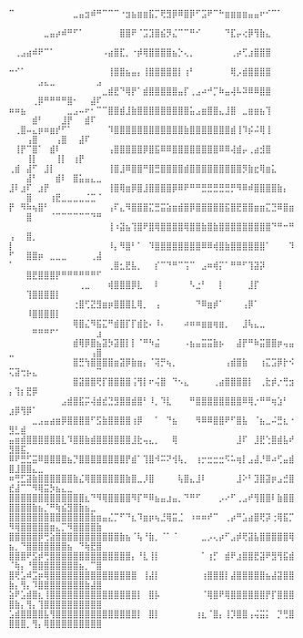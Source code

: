 ⠉⠀⠀⠀⠀⠀⠀⠀⠀⠀⠀⣀⣤⣲⠾⠛⠉⠉⠉⠐⣲⣦⣶⣶⣯⡉⢟⣻⡿⠿⣿⡿⠋⣩⠟⠉⠓⣶⣶⣶⣶⣤⣤⠖⠊⠉⠁⠀⠀⠀⠀⠀⠀⠀⠀⠀⠀⠀⠀⠀⠀⠀⠀⠀⠀
⠀⠀⠀⠀⠀⠀⣀⣤⡴⠾⠛⠋⠁⠀⠀⠀⠀⠀⠀⣿⣿⠟⠈⣩⣹⣿⣮⡻⣌⠉⠉⠛⠊⠀⠀⠀⠀⠙⣏⡤⢔⡿⢻⣷⣄⠀⠀⠀⠀⠀⠀⠀⠀⠀⠀⠀⠀⠀⠀⠀⠀⠀⠀⠀⠀
⠀⢀⣠⣴⠾⠟⠉⠁⠀⠀⠀⠀⠀⠀⠀⠀⠠⣴⣿⣏⡀⠐⡾⢿⣿⣿⣿⣿⣦⡑⢄⡀⠀⠀⠀⠀⠀⠀⢀⡴⢋⣰⣿⣿⣿⠀⠀⠀⠀⠀⠀⠀⠀⠀⠀⠀⠀⠀⠀⠀⠀⠀⠀⠀⠀
⠒⠊⠁⠀⠀⠀⠀⠀⠀⠀⠀⠀⠀⠀⠀⠀⠀⢸⣿⣿⣦⣤⡄⢸⣿⣿⣿⣿⣿⡇⢰⠃⠀⠀⠀⠀⠀⠀⢿⡠⣾⣿⣿⣿⣿⠀⠀⠀⠀⠀⠀⠀⠀⠀⣠⣄⣀⠀⠀⠀⠀⠀⠀⠀⣠
⠀⠀⠀⠀⠀⠀⠀⠀⠀⠀⠀⠀⠀⠀⠀⠀⣀⣾⣟⠙⢿⡟⠁⣾⣿⣿⣿⣿⣿⣤⡏⢀⣠⠴⠚⡉⠷⣤⢼⠧⠽⠿⠿⣿⣿⠀⠀⠀⠀⠀⠀⠀⠀⢀⡿⠛⠛⠛⠛⣿⠂⠀⠀⣼⠏
⠶⠶⣦⠀⠀⠀⠀⠀⠀⠀⣀⣠⠤⠖⠂⠉⠉⣿⣿⣾⣸⣷⣿⣿⣿⣿⣿⣿⣿⣿⣿⣥⣠⣶⣿⣿⣄⣸⣿⠀⣀⣶⣶⣦⢹⠀⠀⠀⠀⠀⠀⠀⠀⣾⠃⠀⠀⠀⣸⡟⠀⠀⣾⠏⠀
⠀⢀⣿⠤⣄⡶⠶⣶⡞⠋⠁⠀⠀⠀⠀⠀⠀⠹⣿⣿⣿⣿⣿⣿⣿⣿⣿⣿⣿⣿⣷⣿⣿⣿⣿⣿⣿⣿⣾⢸⠹⡮⠬⢿⢸⠀⠀⠀⠀⠀⠀⠀⢠⣿⠀⠀⠀⢠⣿⠀⠀⣼⠏⠀⠀
⠀⢸⡟⠉⣿⠁⠀⣾⠇⠀⠀⠀⠀⠀⠀⠀⠀⢠⣿⣿⣿⣿⣿⡿⣿⣯⠿⠿⣿⣿⣿⣿⣿⣿⣿⣿⠿⠿⢼⣾⡤⢀⣴⣺⣿⠀⠀⠀⠀⠀⠀⠀⢸⡇⠀⠀⠀⢸⡇⠀⢰⡟⠀⠀⠀
⢀⣾⠀⣼⠋⠀⣸⡇⠀⠀⠀⠀⠀⠀⠀⠀⠀⢸⣿⣸⠿⣿⣿⠛⣿⣛⣿⣿⣿⣿⣾⣿⣿⣿⣿⣿⣿⣿⣿⣿⡻⣷⣖⢿⣶⣅⠀⠀⠀⠀⠀⠀⣼⠃⠀⠀⠀⣾⠇⠀⣿⣥⣤⣄⣀
⣸⠇⣰⠏⠀⣰⡟⠀⠀⠀⠀⠀⠀⠀⠀⠀⠀⢸⣿⢿⣶⡿⣿⣸⣿⣿⣿⣿⡿⠿⠟⠛⠛⣛⣛⣛⣛⣛⡛⠻⠿⠾⣿⣿⣿⣿⣷⡄⠀⠀⠀⠀⣿⠀⠀⠀⢰⣟⣀⣀⣀⣀⣈⣉⠈
⡟⠀⠻⠷⢦⣿⠃⠀⠀⠀⠀⠀⠀⠀⠀⠀⠀⢠⠏⣄⠻⣿⣿⣿⣍⣛⣭⣵⣶⣾⣿⡿⣿⣿⣿⣿⣿⣯⣿⣟⣿⣿⣶⣶⣍⣙⠿⣿⣶⠀⠀⠀⣿⠀⠀⠀⠈⠉⠉⠉⠉⠉⠉⠙⠛
⠀⠀⠀⠀⠀⠀⠀⠀⠀⠀⠀⠀⠀⠀⠀⠀⠀⢸⠰⣽⣦⢹⣿⠟⣿⢿⣿⣿⣿⣿⢿⣿⣿⣷⣿⣷⣿⣿⣿⣿⣿⣿⣿⣿⣿⠙⠛⠒⠛⢠⠀⠀⣿⡀⠀⠀⠀⠀⠀⠀⠀⠀⠀⠀⠀
⡇⠀⠀⠀⠀⠀⠀⠀⠀⠀⠀⠀⠀⠀⠀⠀⠀⠸⡄⠻⣿⠃⠁⠀⠹⣿⣿⣿⣿⣿⣿⣿⣿⠿⠿⢾⣿⣷⣿⣿⣿⣿⣿⣿⠁⠀⠀⠀⠹⠋⠀⠀⣿⣿⡶⠀⣀⣀⣀⠀⠀⠀⠀⢀⣼
⠁⠀⠀⠀⠀⠀⠀⠀⠀⠀⠀⠀⠀⠀⠀⠀⠀⢀⣿⣂⣟⣧⡀⠀⠀⡎⠉⠙⠛⠉⢩⠉⠀⣠⠶⢾⡍⠁⠛⠛⠋⢹⣽⡽⠀⠀⠀⠀⠀⠀⠀⠀⣿⣟⣿⣿⣿⡟⠛⠛⠛⠛⠛⠛⠋
⠀⠀⠀⠀⠀⠀⠀⠀⠀⠀⠀⠀⢀⣀⠀⠀⠀⢾⣿⣿⣿⡿⣇⠀⠀⠇⠀⠀⠀⠀⠀⠣⣐⠃⠀⠀⡇⠀⠀⠀⠀⣸⡏⠀⠀⠀⠀⠀⠀⠀⠀⠀⢹⣿⣿⣿⣿⡇⠀⠀⠀⠀⠀⠀⠀
⠀⠀⠀⠀⠀⠀⠀⠀⠀⠀⠀⢐⣿⢋⣝⣻⣶⡶⣿⣿⣿⣇⢿⡀⠀⢠⠀⠀⠀⠀⠀⠀⠙⠿⣶⡾⠁⠀⠀⠀⢠⡿⠁⠀⠀⠀⠀⠀⠀⠀⠀⠀⠸⣿⣿⣿⣿⡇⠀⠀⠀⠀⠀⠀⠀
⠀⠀⠀⠀⠀⠀⠀⠀⠀⠀⠀⢿⣿⣌⠻⣯⣍⠛⣾⣿⡏⡏⣾⣗⠄⠸⠄⠀⠀⠀⠴⠶⠶⣶⣶⢶⣶⡀⠀⠀⣸⢧⣄⣀⠀⠀⠀⠀⠀⠀⠀⠀⠀⠛⠛⠛⠋⠁⠀⠀⠀⠀⠀⠀⣰
⠀⠀⠀⠀⠀⠀⠀⠀⠀⠀⠀⣾⢿⡿⣿⣦⣽⡳⣽⣿⡇⡇⠈⠛⠳⣬⠀⠀⠀⠀⠠⣦⣤⣭⣭⣷⡦⠀⠀⣼⡟⠛⠷⣭⣿⣿⡶⢤⣤⣀⠀⠀⠀⠀⠀⠀⠀⠀⠀⠀⠀⠀⠀⢠⣿
⠀⠀⠀⠀⠀⠀⠀⠀⠀⠀⠀⣿⣛⢳⣿⣿⣿⣿⣶⣽⡿⣷⣶⡄⠈⢽⡛⢦⡀⠀⠀⠀⠀⠀⠀⠀⠀⢠⣾⣿⣷⠀⠀⢰⣍⣩⡿⡗⠪⢍⣽⢒⡦⣄⠀⠀⠀⠀⠀⠀⠀⠀⠀⠀⠉
⠀⠀⠀⠀⠀⠀⠀⠀⠀⠀⠀⣿⣽⣿⣿⢟⡏⣿⣿⣿⣿⢨⢻⡇⠖⢬⣿⠀⠙⠢⣄⠀⠀⠀⠀⢀⣴⣿⣿⣿⣿⡇⠀⢀⣗⡾⡐⢛⣲⡄⢹⡆⣟⡿⠀⠀⠀⠀⠀⠀⠀⠀⠀⠀⠀
⠀⠀⠀⠀⠀⠀⠀⠀⠀⣠⣾⣿⣯⡭⢼⣾⣞⣙⣻⣿⣿⣾⣿⠃⠸⡀⠹⣇⠀⠀⠀⠛⣿⣿⣿⣿⣿⣿⣿⣿⠿⢿⡐⠛⠛⢶⣱⠃⠀⣰⡿⢻⡿⠁⠀⠀⠀⠀⠀⠀⠀⠀⠀⠀⠀
⠀⠀⠀⠀⣀⣠⣤⣴⣶⡿⣿⣿⣿⣿⠋⣫⣷⣿⣿⣿⣿⢰⡿⠀⠀⠁⠀⠙⣦⠀⠀⠀⠻⠿⠿⣿⣿⠟⠋⣿⣧⠀⠈⣦⣀⠬⣛⣆⠐⣻⣃⣾⠀⠀⠀⠀⠀⠀⠀⠀⠀⠀⠀⠀⠀
⣤⣶⣾⣿⣿⣿⣿⣿⣿⣇⠹⣿⣿⣷⣾⣿⣿⣿⣿⣿⣿⣸⣗⢤⣄⡀⠀⠀⢿⠀⠀⠀⠀⠀⠀⠀⠀⠀⠀⣸⠏⠀⣸⣟⢑⣿⣾⣧⠞⣻⣿⣯⡀⠀⠀⠀⠀⠀⠀⠀⠀⠀⠀⠀⠀
⠿⠟⣛⣋⣭⠿⣿⣿⣿⣿⣦⡙⣿⣿⣿⣿⣿⣿⣿⣿⡟⣾⠁⢹⣿⠺⠭⠝⢺⢧⡀⠀⢰⡒⣒⣒⣒⠫⠥⢶⡇⣠⣼⡘⠿⠴⢋⣤⣾⣿⣸⣿⣿⣄⣀⠀⠀⠀⠀⠀⠀⠀⠀⠀⠀
⠶⢛⣋⣽⣷⣿⣿⣿⣿⣿⣿⣷⣌⢿⣿⣿⣿⣿⣿⣿⣷⣿⣀⡸⣿⠀⠀⠀⠀⢧⣿⣄⣸⠇⠀⠀⠀⠀⠀⣸⠕⠃⣹⣿⣽⡶⣠⣚⣿⣞⣼⠉⠉⠻⢿⣭⡳⣦⣄⣀⠀⠀⠀⠀⠀
⣿⣿⣿⣿⣿⣿⣿⣿⣿⣿⣿⣿⣿⣆⠙⠻⢿⣿⣿⣿⣿⠻⡏⠛⠿⣦⣤⣰⣤⡀⠙⠛⠋⠀⠀⠀⡠⠔⠋⢀⣠⠞⢻⣿⣿⠇⣷⣿⣿⣿⣿⣿⣿⣷⣦⡈⠛⢷⣮⣻⣿⣷⣦⣀⠀
⣿⣿⣿⣿⣿⣿⣿⣿⣿⣿⣿⣿⣿⣿⣷⣶⣤⣌⡉⠋⠙⣆⠹⣶⡶⢦⣘⢿⣭⣈⠀⠰⠶⠶⠞⠉⠀⢀⡴⠛⣡⣴⣿⢟⡽⢐⢿⣯⡉⠻⢿⣿⣿⣿⣿⣿⣶⣄⡉⠻⣿⣿⣿⣿⣷
⣿⣿⣿⣿⣿⡿⢛⣵⣿⣿⣿⣿⣿⣿⣿⣿⣿⣿⣿⣷⣦⠈⢧⠘⣷⡀⠈⠁⠈⠀⠀⠀⠀⣀⡠⢄⡴⠋⣠⡾⢟⣽⣧⣿⣿⣿⣿⣿⢿⣦⡀⠙⣿⣿⣿⣿⣿⣿⣿⣦⠀⠙⢷⣟⣿
⣿⣿⣿⠟⣫⡾⢛⣿⣿⣿⣿⣿⣿⣿⣿⣿⣿⣿⣿⣿⣿⡄⠘⣇⢸⡇⠀⠀⠀⠀⠀⠀⠀⠁⢰⡋⠀⣾⠟⣰⣿⣿⣟⣽⠟⣻⢻⣯⣾⠈⢷⡄⠘⣿⣿⣿⣿⣿⣿⣿⣿⣦⡀⠉⣿
⣿⢟⣡⠾⣩⡶⢿⣿⣿⣿⣿⣿⣿⣿⣿⣿⣿⣿⣿⣿⣿⣿⠀⢸⣼⡇⠀⠀⠀⠀⠀⠀⠀⢰⣿⣿⣿⡇⣼⣿⣿⣿⣿⣿⣦⣼⣽⣿⣿⣷⡄⢻⡄⠹⣿⣿⣿⣿⣿⣿⣿⣿⣷⣼⣿
⣵⠟⣡⣾⣿⣆⢸⣿⣿⣿⣿⣿⣿⣿⣿⣿⣿⣿⣿⣿⣿⣿⡇⠀⣿⡧⠀⠀⠀⠀⠀⠀⠀⠈⢿⣿⠟⢿⣿⣿⣿⣿⣿⣿⡟⡏⣿⣿⣿⣿⣷⡄⢻⡄⢹⣿⣿⣿⣿⣿⣿⣿⣿⣿⣿
⣡⣾⣿⣿⣿⣿⣧⢻⣿⣿⣿⣿⣿⣿⣿⣿⣿⣿⣿⣿⣿⣿⡇⠀⣿⡇⠀⠀⠀⠀⠀⠀⢰⣆⠈⣿⡄⢸⡹⣿⣿⢠⢬⣭⡅⠀⡙⢛⣿⣿⣿⣿⡀⢻⡄⢿⣿⣿⣿⣿⣿⣿⣿⣿⣿
